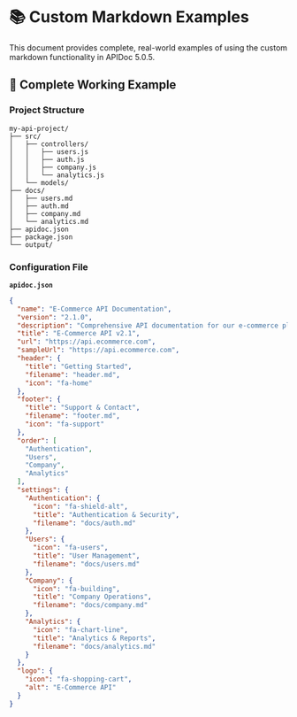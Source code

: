 # 📚 Custom Markdown Examples

This document provides complete, real-world examples of using the custom markdown functionality in APIDoc 5.0.5.

## 🎯 Complete Working Example

### Project Structure
```
my-api-project/
├── src/
│   ├── controllers/
│   │   ├── users.js
│   │   ├── auth.js
│   │   ├── company.js
│   │   └── analytics.js
│   └── models/
├── docs/
│   ├── users.md
│   ├── auth.md
│   ├── company.md
│   └── analytics.md
├── apidoc.json
├── package.json
└── output/
```

### Configuration File

**`apidoc.json`**
```json
{
  "name": "E-Commerce API Documentation",
  "version": "2.1.0",
  "description": "Comprehensive API documentation for our e-commerce platform",
  "title": "E-Commerce API v2.1",
  "url": "https://api.ecommerce.com",
  "sampleUrl": "https://api.ecommerce.com",
  "header": {
    "title": "Getting Started",
    "filename": "header.md",
    "icon": "fa-home"
  },
  "footer": {
    "title": "Support & Contact",
    "filename": "footer.md",
    "icon": "fa-support"
  },
  "order": [
    "Authentication",
    "Users",
    "Company",
    "Analytics"
  ],
  "settings": {
    "Authentication": {
      "icon": "fa-shield-alt",
      "title": "Authentication & Security",
      "filename": "docs/auth.md"
    },
    "Users": {
      "icon": "fa-users",
      "title": "User Management",
      "filename": "docs/users.md"
    },
    "Company": {
      "icon": "fa-building",
      "title": "Company Operations",
      "filename": "docs/company.md"
    },
    "Analytics": {
      "icon": "fa-chart-line",
      "title": "Analytics & Reports",
      "filename": "docs/analytics.md"
    }
  },
  "logo": {
    "icon": "fa-shopping-cart",
    "alt": "E-Commerce API"
  }
}
```

